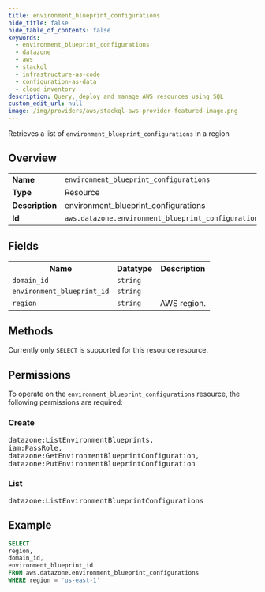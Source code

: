 ```yaml
---
title: environment_blueprint_configurations
hide_title: false
hide_table_of_contents: false
keywords:
  - environment_blueprint_configurations
  - datazone
  - aws
  - stackql
  - infrastructure-as-code
  - configuration-as-data
  - cloud inventory
description: Query, deploy and manage AWS resources using SQL
custom_edit_url: null
image: /img/providers/aws/stackql-aws-provider-featured-image.png
---
```

Retrieves a list of <code>environment_blueprint_configurations</code> in a region

## Overview
<table><tbody>
<tr><td><b>Name</b></td><td><code>environment_blueprint_configurations</code></td></tr>
<tr><td><b>Type</b></td><td>Resource</td></tr>
<tr><td><b>Description</b></td><td>environment_blueprint_configurations</td></tr>
<tr><td><b>Id</b></td><td><code>aws.datazone.environment_blueprint_configurations</code></td></tr>
</tbody></table>

## Fields
<table><tbody>
<tr><th>Name</th><th>Datatype</th><th>Description</th></tr>
<tr><td><code>domain_id</code></td><td><code>string</code></td><td></td></tr>
<tr><td><code>environment_blueprint_id</code></td><td><code>string</code></td><td></td></tr>
<tr><td><code>region</code></td><td><code>string</code></td><td>AWS region.</td></tr>

</tbody></table>

## Methods
Currently only <code>SELECT</code> is supported for this resource resource.

## Permissions

To operate on the <code>environment_blueprint_configurations</code> resource, the following permissions are required:

### Create
<pre>
datazone:ListEnvironmentBlueprints,
iam:PassRole,
datazone:GetEnvironmentBlueprintConfiguration,
datazone:PutEnvironmentBlueprintConfiguration</pre>

### List
<pre>
datazone:ListEnvironmentBlueprintConfigurations</pre>


## Example
```sql
SELECT
region,
domain_id,
environment_blueprint_id
FROM aws.datazone.environment_blueprint_configurations
WHERE region = 'us-east-1'
```
